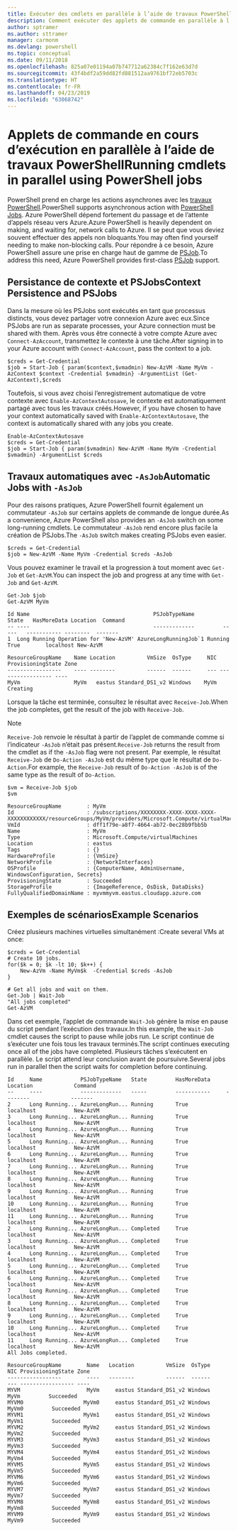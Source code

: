 ```yaml
---
title: Exécuter des cmdlets en parallèle à l’aide de travaux PowerShell
description: Comment exécuter des applets de commande en parallèle à l’aide du paramètre -AsJob.
author: sptramer
ms.author: sttramer
manager: carmonm
ms.devlang: powershell
ms.topic: conceptual
ms.date: 09/11/2018
ms.openlocfilehash: 825a07e01194a07b747712a62384c7f162e63d7d
ms.sourcegitcommit: 43f4bdf2a59dd82fd881512aa9761bf72eb5703c
ms.translationtype: HT
ms.contentlocale: fr-FR
ms.lasthandoff: 04/23/2019
ms.locfileid: "63068742"
---
```

# <a name="running-cmdlets-in-parallel-using-powershell-jobs"></a><span data-ttu-id="5b3ff-103">Applets de commande en cours d’exécution en parallèle à l’aide de travaux PowerShell</span><span class="sxs-lookup"><span data-stu-id="5b3ff-103">Running cmdlets in parallel using PowerShell jobs</span></span>

<span data-ttu-id="5b3ff-104">PowerShell prend en charge les actions asynchrones avec les [travaux PowerShell](/powershell/module/microsoft.powershell.core/about/about_jobs).</span><span class="sxs-lookup"><span data-stu-id="5b3ff-104">PowerShell supports asynchronous action with [PowerShell Jobs](/powershell/module/microsoft.powershell.core/about/about_jobs).</span></span>
<span data-ttu-id="5b3ff-105">Azure PowerShell dépend fortement du passage et de l’attente d’appels réseau vers Azure.</span><span class="sxs-lookup"><span data-stu-id="5b3ff-105">Azure PowerShell is heavily dependent on making, and waiting for, network calls to Azure.</span></span> <span data-ttu-id="5b3ff-106">Il se peut que vous deviez souvent effectuer des appels non bloquants.</span><span class="sxs-lookup"><span data-stu-id="5b3ff-106">You may often find yourself needing to make non-blocking calls.</span></span> <span data-ttu-id="5b3ff-107">Pour répondre à ce besoin, Azure PowerShell assure une prise en charge haut de gamme de [PSJob](/powershell/module/microsoft.powershell.core/about/about_jobs).</span><span class="sxs-lookup"><span data-stu-id="5b3ff-107">To address this need, Azure PowerShell provides first-class [PSJob](/powershell/module/microsoft.powershell.core/about/about_jobs) support.</span></span>

## <a name="context-persistence-and-psjobs"></a><span data-ttu-id="5b3ff-108">Persistance de contexte et PSJobs</span><span class="sxs-lookup"><span data-stu-id="5b3ff-108">Context Persistence and PSJobs</span></span>

<span data-ttu-id="5b3ff-109">Dans la mesure où les PSJobs sont exécutés en tant que processus distincts, vous devez partager votre connexion Azure avec eux.</span><span class="sxs-lookup"><span data-stu-id="5b3ff-109">Since PSJobs are run as separate processes, your Azure connection must be shared with them.</span></span> <span data-ttu-id="5b3ff-110">Après vous être connecté à votre compte Azure avec `Connect-AzAccount`, transmettez le contexte à une tâche.</span><span class="sxs-lookup"><span data-stu-id="5b3ff-110">After signing in to your Azure account with `Connect-AzAccount`, pass the context to a job.</span></span>

```azurepowershell-interactive
$creds = Get-Credential
$job = Start-Job { param($context,$vmadmin) New-AzVM -Name MyVm -AzContext $context -Credential $vmadmin} -ArgumentList (Get-AzContext),$creds
```

<span data-ttu-id="5b3ff-111">Toutefois, si vous avez choisi l’enregistrement automatique de votre contexte avec `Enable-AzContextAutosave`, le contexte est automatiquement partagé avec tous les travaux créés.</span><span class="sxs-lookup"><span data-stu-id="5b3ff-111">However, if you have chosen to have your context automatically saved with `Enable-AzContextAutosave`, the context is automatically shared with any jobs you create.</span></span>

```azurepowershell-interactive
Enable-AzContextAutosave
$creds = Get-Credential
$job = Start-Job { param($vmadmin) New-AzVM -Name MyVm -Credential $vmadmin} -ArgumentList $creds
```

## <a name="automatic-jobs-with--asjob"></a><span data-ttu-id="5b3ff-112">Travaux automatiques avec `-AsJob`</span><span class="sxs-lookup"><span data-stu-id="5b3ff-112">Automatic Jobs with `-AsJob`</span></span>

<span data-ttu-id="5b3ff-113">Pour des raisons pratiques, Azure PowerShell fournit également un commutateur `-AsJob` sur certains applets de commande de longue durée.</span><span class="sxs-lookup"><span data-stu-id="5b3ff-113">As a convenience, Azure PowerShell also provides an `-AsJob` switch on some long-running cmdlets.</span></span>
<span data-ttu-id="5b3ff-114">Le commutateur `-AsJob` rend encore plus facile la création de PSJobs.</span><span class="sxs-lookup"><span data-stu-id="5b3ff-114">The `-AsJob` switch makes creating PSJobs even easier.</span></span>

```azurepowershell-interactive
$creds = Get-Credential
$job = New-AzVM -Name MyVm -Credential $creds -AsJob
```

<span data-ttu-id="5b3ff-115">Vous pouvez examiner le travail et la progression à tout moment avec `Get-Job` et `Get-AzVM`.</span><span class="sxs-lookup"><span data-stu-id="5b3ff-115">You can inspect the job and progress at any time with `Get-Job` and `Get-AzVM`.</span></span>

```azurepowershell-interactive
Get-Job $job
Get-AzVM MyVm
```

```output
Id Name                                       PSJobTypeName         State   HasMoreData Location  Command
-- ----                                       -------------         -----   ----------- --------  -------
1  Long Running Operation for 'New-AzVM' AzureLongRunningJob`1 Running True        localhost New-AzVM

ResourceGroupName    Name Location          VmSize  OsType     NIC ProvisioningState Zone
-----------------    ---- --------          ------  ------     --- ----------------- ----
MyVm                 MyVm   eastus Standard_DS1_v2 Windows    MyVm          Creating
```

<span data-ttu-id="5b3ff-116">Lorsque la tâche est terminée, consultez le résultat avec `Receive-Job`.</span><span class="sxs-lookup"><span data-stu-id="5b3ff-116">When the job completes, get the result of the job with `Receive-Job`.</span></span>

> [!NOTE]
> <span data-ttu-id="5b3ff-117">`Receive-Job` renvoie le résultat à partir de l’applet de commande comme si l’indicateur `-AsJob` n’était pas présent.</span><span class="sxs-lookup"><span data-stu-id="5b3ff-117">`Receive-Job` returns the result from the cmdlet as if the `-AsJob` flag were not present.</span></span>
> <span data-ttu-id="5b3ff-118">Par exemple, le résultat `Receive-Job` de `Do-Action -AsJob` est du même type que le résultat de `Do-Action`.</span><span class="sxs-lookup"><span data-stu-id="5b3ff-118">For example, the `Receive-Job` result of `Do-Action -AsJob` is of the same type as the result of `Do-Action`.</span></span>

```azurepowershell-interactive
$vm = Receive-Job $job
$vm
```

```output
ResourceGroupName        : MyVm
Id                       : /subscriptions/XXXXXXXX-XXXX-XXXX-XXXX-XXXXXXXXXXXX/resourceGroups/MyVm/providers/Microsoft.Compute/virtualMachines/MyVm
VmId                     : dff1f79e-a8f7-4664-ab72-0ec28b9fbb5b
Name                     : MyVm
Type                     : Microsoft.Compute/virtualMachines
Location                 : eastus
Tags                     : {}
HardwareProfile          : {VmSize}
NetworkProfile           : {NetworkInterfaces}
OSProfile                : {ComputerName, AdminUsername, WindowsConfiguration, Secrets}
ProvisioningState        : Succeeded
StorageProfile           : {ImageReference, OsDisk, DataDisks}
FullyQualifiedDomainName : myvmmyvm.eastus.cloudapp.azure.com
```

## <a name="example-scenarios"></a><span data-ttu-id="5b3ff-119">Exemples de scénarios</span><span class="sxs-lookup"><span data-stu-id="5b3ff-119">Example Scenarios</span></span>

<span data-ttu-id="5b3ff-120">Créez plusieurs machines virtuelles simultanément :</span><span class="sxs-lookup"><span data-stu-id="5b3ff-120">Create several VMs at once:</span></span>

```azurepowershell-interactive
$creds = Get-Credential
# Create 10 jobs.
for($k = 0; $k -lt 10; $k++) {
    New-AzVm -Name MyVm$k  -Credential $creds -AsJob
}

# Get all jobs and wait on them.
Get-Job | Wait-Job
"All jobs completed"
Get-AzVM
```

<span data-ttu-id="5b3ff-121">Dans cet exemple, l’applet de commande `Wait-Job` génère la mise en pause du script pendant l’exécution des travaux.</span><span class="sxs-lookup"><span data-stu-id="5b3ff-121">In this example, the `Wait-Job` cmdlet causes the script to pause while jobs run.</span></span> <span data-ttu-id="5b3ff-122">Le script continue de s’exécuter une fois tous les travaux terminés.</span><span class="sxs-lookup"><span data-stu-id="5b3ff-122">The script continues executing once all of the jobs have completed.</span></span> <span data-ttu-id="5b3ff-123">Plusieurs tâches s’exécutent en parallèle. Le script attend leur conclusion avant de poursuivre.</span><span class="sxs-lookup"><span data-stu-id="5b3ff-123">Several jobs run in parallel then the script waits for completion before continuing.</span></span>

```output
Id     Name            PSJobTypeName   State         HasMoreData     Location             Command
--     ----            -------------   -----         -----------     --------             -------
2      Long Running... AzureLongRun... Running       True            localhost            New-AzVM
3      Long Running... AzureLongRun... Running       True            localhost            New-AzVM
4      Long Running... AzureLongRun... Running       True            localhost            New-AzVM
5      Long Running... AzureLongRun... Running       True            localhost            New-AzVM
6      Long Running... AzureLongRun... Running       True            localhost            New-AzVM
7      Long Running... AzureLongRun... Running       True            localhost            New-AzVM
8      Long Running... AzureLongRun... Running       True            localhost            New-AzVM
9      Long Running... AzureLongRun... Running       True            localhost            New-AzVM
10     Long Running... AzureLongRun... Running       True            localhost            New-AzVM
11     Long Running... AzureLongRun... Running       True            localhost            New-AzVM
2      Long Running... AzureLongRun... Completed     True            localhost            New-AzVM
3      Long Running... AzureLongRun... Completed     True            localhost            New-AzVM
4      Long Running... AzureLongRun... Completed     True            localhost            New-AzVM
5      Long Running... AzureLongRun... Completed     True            localhost            New-AzVM
6      Long Running... AzureLongRun... Completed     True            localhost            New-AzVM
7      Long Running... AzureLongRun... Completed     True            localhost            New-AzVM
8      Long Running... AzureLongRun... Completed     True            localhost            New-AzVM
9      Long Running... AzureLongRun... Completed     True            localhost            New-AzVM
10     Long Running... AzureLongRun... Completed     True            localhost            New-AzVM
11     Long Running... AzureLongRun... Completed     True            localhost            New-AzVM
All Jobs completed.

ResourceGroupName        Name   Location          VmSize  OsType           NIC ProvisioningState Zone
-----------------        ----   --------          ------  ------           --- ----------------- ----
MYVM                     MyVm     eastus Standard_DS1_v2 Windows          MyVm         Succeeded
MYVM0                   MyVm0     eastus Standard_DS1_v2 Windows         MyVm0         Succeeded
MYVM1                   MyVm1     eastus Standard_DS1_v2 Windows         MyVm1         Succeeded
MYVM2                   MyVm2     eastus Standard_DS1_v2 Windows         MyVm2         Succeeded
MYVM3                   MyVm3     eastus Standard_DS1_v2 Windows         MyVm3         Succeeded
MYVM4                   MyVm4     eastus Standard_DS1_v2 Windows         MyVm4         Succeeded
MYVM5                   MyVm5     eastus Standard_DS1_v2 Windows         MyVm5         Succeeded
MYVM6                   MyVm6     eastus Standard_DS1_v2 Windows         MyVm6         Succeeded
MYVM7                   MyVm7     eastus Standard_DS1_v2 Windows         MyVm7         Succeeded
MYVM8                   MyVm8     eastus Standard_DS1_v2 Windows         MyVm8         Succeeded
MYVM9                   MyVm9     eastus Standard_DS1_v2 Windows         MyVm9         Succeeded
```
